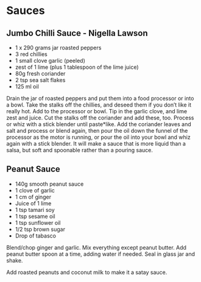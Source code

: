 # Sauces

## Jumbo Chilli Sauce - Nigella Lawson

* 1 x 290 grams jar roasted peppers
* 3 red chillies
* 1 small clove garlic (peeled)
* zest of 1 lime (plus 1 tablespoon of the lime juice)
* 80g fresh coriander
* 2 tsp sea salt flakes
* 125 ml oil

Drain the jar of roasted peppers and put them into a food processor or into a bowl.
Take the stalks off the chillies, and deseed them if you don’t like it really hot. Add to the processor or bowl.
Tip in the garlic clove, and lime zest and juice. Cut the stalks off the coriander and add these, too. Process or whiz with a stick blender until paste*like.
Add the coriander leaves and salt and process or blend again, then pour the oil down the funnel of the processor as the motor is running, or pour the oil into your bowl and whiz again with a stick blender. It will make a sauce that is more liquid than a salsa, but soft and spoonable rather than a pouring sauce.

## Peanut Sauce

* 140g smooth peanut sauce
* 1 clove of garlic
* 1 cm of ginger
* Juice of 1 lime
* 1 tsp tamari soy
* 1 tsp sesame oil
* 1 tsp sunflower oil
* 1/2 tsp brown sugar
* Drop of tabasco

Blend/chop ginger and garlic. Mix everything except peanut butter.
Add peanut butter spoon at a time, adding water if needed. Seal in glass jar and shake.

Add roasted peanuts and coconut milk to make it a satay sauce.

